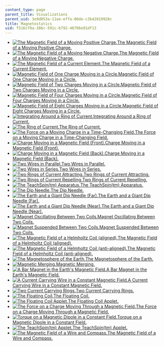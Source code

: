 ```yaml
---
content_type: page
parent_title: Visualizations
parent_uid: 3e9d053a-11ee-effa-00de-c3b42819928c
title: Magnetostatics
uid: f516cf0a-386c-591c-b792-48706e91df13
---
```


*   [![The Magnetic Field of a Moving Positive Charge.](/courses/physics/8-02t-electricity-and-magnetism-spring-2005/visualizations/01MovChrgPosMagThumb.jpg)The Magnetic Field of a Moving Positive Charge.](/ans7870/8/8.02T/f04/visualizations/magnetostatics/01-MovingChargePosMag/01-MovChrgMagPos_f223_320.html)
*   [![The Magnetic Field of a Moving Negative Charge.](/courses/physics/8-02t-electricity-and-magnetism-spring-2005/visualizations/02MovChrgNegMagThumb.jpg)The Magnetic Field of a Moving Negative Charge.](/ans7870/8/8.02T/f04/visualizations/magnetostatics/02-MovingChargeNegMag/02-MovChrgMagNeg_f223_320.html)
*   [![The Magnetic Field of a Current Element.](/courses/physics/8-02t-electricity-and-magnetism-spring-2005/visualizations/03elementThumb.jpg)The Magnetic Field of a Current Element.](/ans7870/8/8.02T/f04/visualizations/magnetostatics/03-CurrentElement3d/03-cElement320.html)
*   [![Magnetic Field of One Charge Moving in a Circle.](/courses/physics/8-02t-electricity-and-magnetism-spring-2005/visualizations/04array01Thumb.jpg)Magnetic Field of One Charge Moving in a Circle.](/ans7870/8/8.02T/f04/visualizations/magnetostatics/04-ArrayCharge01/04-Array1Charge_f50_320.html)
*   [![Magnetic Field of Two Charges Moving in a Circle.](/courses/physics/8-02t-electricity-and-magnetism-spring-2005/visualizations/05array02Thumb.jpg)Magnetic Field of Two Charges Moving in a Circle.](/ans7870/8/8.02T/f04/visualizations/magnetostatics/05-ArrayCharge02/05-Array2Charge_f50_320.html)
*   [![Magnetic Field of Four Charges Moving in a Circle.](/courses/physics/8-02t-electricity-and-magnetism-spring-2005/visualizations/06array04Thumb.jpg)Magnetic Field of Four Charges Moving in a Circle.](/ans7870/8/8.02T/f04/visualizations/magnetostatics/06-ArrayCharge04/06-Array4Charge_320.html)
*   [![Magnetic Field of Eight Charges Moving in a Circle.](/courses/physics/8-02t-electricity-and-magnetism-spring-2005/visualizations/07array08Thumb.jpg)Magnetic Field of Eight Charges Moving in a Circle.](/ans7870/8/8.02T/f04/visualizations/magnetostatics/07-ArrayCharge08/07-Array8Charge_320.html)
*   [![Integrating Around a Ring of Current.](/courses/physics/8-02t-electricity-and-magnetism-spring-2005/visualizations/08RingMagIntThumb.jpg)Integrating Around a Ring of Current.](/ans7870/8/8.02T/f04/visualizations/magnetostatics/08-RingMagInt/08-ringMagInt320.html)
*   [![The Ring of Current.](/courses/physics/8-02t-electricity-and-magnetism-spring-2005/visualizations/09RingMagFieldThumb.jpg)The Ring of Current.](/ans7870/8/8.02T/f04/visualizations/magnetostatics/09-RingMagField/09-RingMagField320.html)
*   [![The Force on a Moving Charge in a Time-Changing Field.](/courses/physics/8-02t-electricity-and-magnetism-spring-2005/visualizations/10forceMovingThumb.jpg)The Force on a Moving Charge in a Time-Changing Field.](/ans7870/8/8.02T/f04/visualizations/magnetostatics/10-forcemovingq/10-ForceMovingQ_f0_320.html)
*   [![Charge Moving in a Magnetic Field (Front).](/courses/physics/8-02t-electricity-and-magnetism-spring-2005/visualizations/11QinMagThumb.jpg)Charge Moving in a Magnetic Field (Front).](/ans7870/8/8.02T/f04/visualizations/magnetostatics/11_12-MovingQinMagnet/11-ForceOnCharge_320.html)
*   [![Charge Moving in a Magnetic Field (Back).](/courses/physics/8-02t-electricity-and-magnetism-spring-2005/visualizations/12QinMagBThumb.jpg)Charge Moving in a Magnetic Field (Back).](/ans7870/8/8.02T/f04/visualizations/magnetostatics/11_12-MovingQinMagnet/12-ForceOnChargeBack_320.html)
*   [![Two Wires in Parallel.](/courses/physics/8-02t-electricity-and-magnetism-spring-2005/visualizations/13parallelThumb.jpg)Two Wires in Parallel.](/ans7870/8/8.02T/f04/visualizations/magnetostatics/13-ParallelWires/13-Parallel_Wires_320_f185.html)
*   [![Two Wires in Series.](/courses/physics/8-02t-electricity-and-magnetism-spring-2005/visualizations/14SeriesThumb.jpg)Two Wires in Series.](/ans7870/8/8.02T/f04/visualizations/magnetostatics/14-SeriesWires/14-Series_320.html)
*   [![Two Rings of Current Attracting.](/courses/physics/8-02t-electricity-and-magnetism-spring-2005/visualizations/15magForceAttThumb.jpg)Two Rings of Current Attracting.](/ans7870/8/8.02T/f04/visualizations/magnetostatics/15-MagneticForceAttract/15-MagForceAtt_f65_320.html)
*   [![Two Rings of Current Repelling.](/courses/physics/8-02t-electricity-and-magnetism-spring-2005/visualizations/16magForceRepThumb.jpg)Two Rings of Current Repelling.](/ans7870/8/8.02T/f04/visualizations/magnetostatics/16-MagneticForceRepel/16-MagForceRepel_f65_320.html)
*   [![The TeachSpin(tm) Apparatus.](/courses/physics/8-02t-electricity-and-magnetism-spring-2005/visualizations/17tsthumb.jpg)The TeachSpin(tm) Apparatus.](/ans7870/8/8.02T/f04/visualizations/magnetostatics/17-TeachSpin/17-ForceMagDipole_320.html)
*   [![The Dip Needle.](/courses/physics/8-02t-electricity-and-magnetism-spring-2005/visualizations/18dipThumb.jpg)The Dip Needle.](/ans7870/8/8.02T/f04/visualizations/magnetostatics/18-dipNeedle/18-Dip_320.html)
*   [![The Earth and a Giant Dip Needle (Far).](/courses/physics/8-02t-electricity-and-magnetism-spring-2005/visualizations/19earthFarThumb.jpg)The Earth and a Giant Dip Needle (Far).](/ans7870/8/8.02T/f04/visualizations/magnetostatics/19_20-EarthandDipNeedle/19-dip_Earth_Far_320.html)
*   [![The Earth and a Giant Dip Needle (Near).](/courses/physics/8-02t-electricity-and-magnetism-spring-2005/visualizations/20earthNearThumb.jpg)The Earth and a Giant Dip Needle (Near).](/ans7870/8/8.02T/f04/visualizations/magnetostatics/19_20-EarthandDipNeedle/20-dip_Earth_Closeup_320.html)
*   [![Magnet Oscillating Between Two Coils.](/courses/physics/8-02t-electricity-and-magnetism-spring-2005/visualizations/21tsforcethumb.jpg)Magnet Oscillating Between Two Coils.](/ans7870/8/8.02T/f04/visualizations/magnetostatics/21-teachspinforce/21-Force_320.html)
*   [![Magnet Suspended Between Two Coils.](/courses/physics/8-02t-electricity-and-magnetism-spring-2005/visualizations/22tsnoforcethumb.jpg)Magnet Suspended Between Two Coils.](/ans7870/8/8.02T/f04/visualizations/magnetostatics/22-teachspinnoforce/22-fod_NoForce_320.html)
*   [![The Magnetic Field of a Helmholtz Coil (aligned).](/courses/physics/8-02t-electricity-and-magnetism-spring-2005/visualizations/23coilsalignedthumb.jpg)The Magnetic Field of a Helmholtz Coil (aligned).](/ans7870/8/8.02T/f04/visualizations/magnetostatics/23-coilsaligned/23-coilsaligned320.html)
*   [![The Magnetic Field of a Helmholtz Coil (anti-aligned).](/courses/physics/8-02t-electricity-and-magnetism-spring-2005/visualizations/24coilsopposedthumb.jpg)The Magnetic Field of a Helmholtz Coil (anti-aligned).](/ans7870/8/8.02T/f04/visualizations/magnetostatics/24-coilsopposed/24-coilsopposed320.html)
*   [![The Magnetosphere of the Earth.](/courses/physics/8-02t-electricity-and-magnetism-spring-2005/visualizations/25mspherefarthumb.jpg)The Magnetosphere of the Earth.](/ans7870/8/8.02T/f04/visualizations/magnetostatics/25-magnetospherefar/25-mspherefar320.html)
*   [![Magnetic Merging.](/courses/physics/8-02t-electricity-and-magnetism-spring-2005/visualizations/26msphereclosethumb.jpg)Magnetic Merging.](/ans7870/8/8.02T/f04/visualizations/magnetostatics/26-magnetosphereclose/26-msphereclose320.html)
*   [![A Bar Magnet in the Earth's Magnetic Field.](/courses/physics/8-02t-electricity-and-magnetism-spring-2005/visualizations/27barmagthumb.jpg)A Bar Magnet in the Earth's Magnetic Field.](/ans7870/8/8.02T/f04/visualizations/magnetostatics/27-barmagontable/27-barmag320.html)
*   [![A Current Carrying Wire in a Constant Magnetic Field.](/courses/physics/8-02t-electricity-and-magnetism-spring-2005/visualizations/28wireinfieldthumb.jpg)A Current Carrying Wire in a Constant Magnetic Field.](/ans7870/8/8.02T/f04/visualizations/magnetostatics/28-wireinfield/28-wireinfield320.html)
*   [![Two Current Carrying Rings.](/courses/physics/8-02t-electricity-and-magnetism-spring-2005/visualizations/29tworingsthumb.jpg)Two Current Carrying Rings.](/ans7870/8/8.02T/f04/visualizations/magnetostatics/29-tworings/29-tworings320.html)
*   [![The Floating Coil.](/courses/physics/8-02t-electricity-and-magnetism-spring-2005/visualizations/30floatcoilthumb.jpg)The Floating Coil.](/ans7870/8/8.02T/f04/visualizations/magnetostatics/30-floatingcoil/30-FloatCoil_320.html)
*   [![The Floating Coil Applet.](/courses/physics/8-02t-electricity-and-magnetism-spring-2005/visualizations/31floatcoilappthumb.jpg)The Floating Coil Applet.](/ans7870/8/8.02T/f04/visualizations/magnetostatics/31-floatingcoilapp/31-floatcoil320.html)
*   [![The Force on a Charge Moving Through a Magnetic Field.](/courses/physics/8-02t-electricity-and-magnetism-spring-2005/visualizations/32force_in_bfield_thumb.jpg)The Force on a Charge Moving Through a Magnetic Field.](/ans7870/8/8.02T/f04/visualizations/magnetostatics/32-force_in_bfield/32-force_in_bfield_p320.html)
*   [![Torque on a Magnetic Dipole in a Constant Field.](/courses/physics/8-02t-electricity-and-magnetism-spring-2005/visualizations/33torqueondipbthumb.jpg)Torque on a Magnetic Dipole in a Constant Field.](/ans7870/8/8.02T/f04/visualizations/magnetostatics/33-torqueondipoleb/33-torqueondipb320.html)
*   [![The TeachSpin(tm) Applet.](/courses/physics/8-02t-electricity-and-magnetism-spring-2005/visualizations/34teachspinappthumb.jpg)The TeachSpin(tm) Applet.](/ans7870/8/8.02T/f04/visualizations/magnetostatics/34-teachspinapp/34-teachspinapp320.html)
*   [![The Magnetic Field of a Wire and Compass.](/courses/physics/8-02t-electricity-and-magnetism-spring-2005/visualizations/35wirecompassthumb.jpg)The Magnetic Field of a Wire and Compass.](/ans7870/8/8.02T/f04/visualizations/magnetostatics/35-wireandmagnetapp/35-wirecompass320.html)